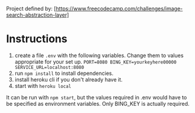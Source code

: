 
Project defined by:
[https://www.freecodecamp.com/challenges/image-search-abstraction-layer]


# Instructions

1. create a file `.env` with the following variables. Change them to values appropriate for your set up.
`
PORT=8080
BING_KEY=yourkeyhere00000
SERVICE_URL=localhost:8080
`
2. run `npm install` to install dependencies.
3. install heroku cli if you don't already have it.
4. start with `heroku local`


It can be run with `npm start`, but the values required in .env would have to be specified as environment variables. Only BING_KEY is actually required.
